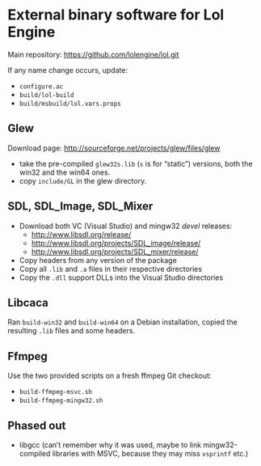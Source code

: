 # External binary software for Lol Engine

Main repository: https://github.com/lolengine/lol.git

If any name change occurs, update:
 - `configure.ac`
 - `build/lol-build`
 - `build/msbuild/lol.vars.props`


Glew
----

Download page: http://sourceforge.net/projects/glew/files/glew

 - take the pre-compiled `glew32s.lib` (`s` is for “static”) versions,
   both the win32 and the win64 ones.
 - copy `include/GL` in the glew directory.


SDL, SDL\_Image, SDL\_Mixer
---------------------------

 - Download both VC (Visual Studio) and mingw32 *devel* releases:
   - http://www.libsdl.org/release/
   - http://www.libsdl.org/projects/SDL_image/release/
   - http://www.libsdl.org/projects/SDL_mixer/release/
 - Copy headers from any version of the package
 - Copy all `.lib` and `.a` files in their respective directories
 - Copy the `.dll` support DLLs into the Visual Studio directories


Libcaca
-------

Ran `build-win32` and `build-win64` on a Debian installation, copied the
resulting `.lib` files and some headers.


Ffmpeg
------

Use the two provided scripts on a fresh ffmpeg Git checkout:

 - `build-ffmpeg-msvc.sh`
 - `build-ffmpeg-mingw32.sh`


Phased out
----------

 - libgcc (can’t remember why it was used, maybe to link mingw32-compiled
   libraries with MSVC, because they may miss `vsprintf` etc.)

